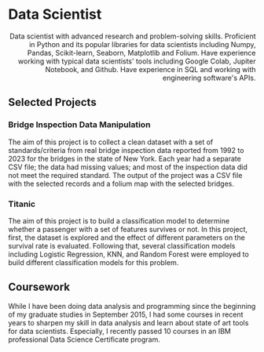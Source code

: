 # Data Scientist
<div style="text-align: right">Data scientist with advanced research and problem-solving skills. Proficient in Python and its popular libraries for data scientists including Numpy, Pandas, Scikit-learn, Seaborn, Matplotlib and Folium. Have experience working with typical data scientists' tools including Google Colab, Jupiter Notebook, and Github. Have experience in SQL and working with engineering software's APIs.</div>

## Selected Projects

### Bridge Inspection Data Manipulation
The aim of this project is to collect a clean dataset with a set of standards/criteria from real bridge inspection data reported from 1992 to 2023 for the bridges in the state of New York. Each year had a separate CSV file; the data had missing values; and most of the inspection data did not meet the required standard. The output of the project was a CSV file with the selected records and a folium map with the selected bridges.

### Titanic
The aim of this project is to build a classification model to determine whether a passenger with a set of features survives or not. In this project, first, the dataset is explored and the effect of different parameters on the survival rate is evaluated. Following that, several classification models including Logistic Regression, KNN, and Random Forest were employed to build different classification models for this problem.

## Coursework
While I have been doing data analysis and programming since the beginning of my graduate studies in September 2015, I had some courses in recent years to sharpen my skill in data analysis and learn about state of art tools for data scientists. Especially, I recently passed 10 courses in an IBM professional Data Science Certificate program.
<div data-iframe-width="150" data-iframe-height="270" data-share-badge-id="1182e1ab-5ec4-4c29-abd7-85e92f855b34" data-share-badge-host="https://www.credly.com"></div><script type="text/javascript" async src="//cdn.credly.com/assets/utilities/embed.js"></script>
